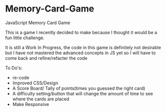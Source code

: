 # Memory-Card-Game
JavaScript Memory Card Game

This is a game I recently decided to make because I thought it would be a fun little challenge. 

It is still a Work In Progress, the code in this game is definitely not desirable but I have not mastered the advanced concepts in JS yet
so I will have to come back and refine/refacter the code

To Do's:

* re-code
* Improved CSS/Design
* A Score Board/ Tally of points(times you guessed the right card)
* A difficulty setting/button that will change the amount of time to see where the cards are placed
* Make Responsive

